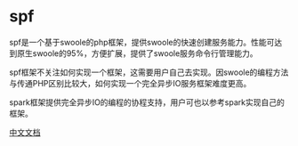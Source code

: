 # spf
spf是一个基于swoole的php框架，提供swoole的快速创建服务能力。性能可达到原生swoole的95%，方便扩展，提供了swoole服务命令行管理能力。

spf框架不关注如何实现一个框架，这需要用户自己去实现。因swoole的编程方法与传通PHP区别比较大，如何实现一个完全异步IO服务框架难度更高。

spark框架提供完全异步IO的编程的协程支持，用户可也以参考spark实现自己的框架。

[中文文档](http://zhangjunlei26.github.io/wiki/spf/)